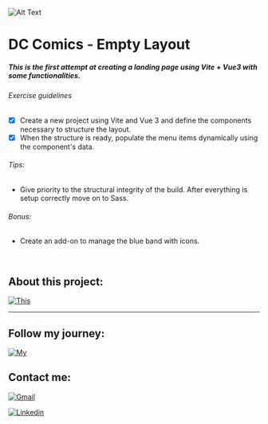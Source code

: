 ![Alt Text](https://i.imgur.com/LpEv493.png)

# DC Comics - Empty Layout 

##### This is the first attempt at creating a landing page using Vite + Vue3 with some functionalities.

###### Exercise guidelines
- [x] Create a new project using Vite and Vue 3 and define the components necessary to structure the layout. 
- [x] When the structure is ready, populate the menu items dynamically using the component's data.

###### Tips: 
-  Give priority to the structural integrity of the build. After everything is setup correctly move on to Sass.

###### Bonus: 
- Create an add-on to manage the blue band with icons.

<br>


## About this project: 
[![This](https://img.shields.io/badge/This-Project-d75530?labelColor=98a2ec&style=plastic&logo=github&logoColor=black&link=https://github.com/Matteosala97)](https://github.com/MatteoSala97/vite-comics)
</div>

---

## Follow my journey: 
[![My](https://img.shields.io/badge/My-Github-cyan?labelColor=blue&style=plastic&logo=github&logoColor=black&link=https://github.com/Matteosala97)](https://github.com/Matteosala97) 


## Contact me:
[![Gmail](https://img.shields.io/badge/Gmail-EA4335.svg?style=plastic&logo=Gmail&logoColor=white)](mailto:matteo111997@gmail.com)

[![Linkedin](https://img.shields.io/badge/LinkedIn-0A66C2.svg?style=plastic&logo=LinkedIn&logoColor=white)](#)
